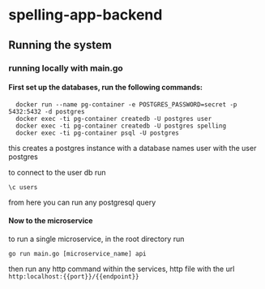 # spelling-app-backend

## Running the system

### running locally with main.go

#### First set up the databases, run the following commands:

```shell
  docker run --name pg-container -e POSTGRES_PASSWORD=secret -p 5432:5432 -d postgres
  docker exec -ti pg-container createdb -U postgres user
  docker exec -ti pg-container createdb -U postgres spelling
  docker exec -ti pg-container psql -U postgres
```

this creates a postgres instance with a database names user with the user postgres

to connect to the user db run

```
\c users
```

from here you can run any postgresql query

#### Now to the microservice

to run a single microservice, in the root directory run

```shell
go run main.go [microservice_name] api
```

then run any http command within the services, http file with the url `http:localhost:{{port}}/{{endpoint}}`
